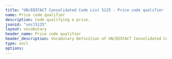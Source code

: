```yaml
---
title: "UN/EDIFACT Consolidated Code List 5125 - Price code qualifier (20B) JSON-LD Vocabulary"
name: Price code qualifier
description: Code qualifying a price.
jsonid: "uncl5125"
layout: vocabulary
header_name: Price code qualifier
header_description: Vocabulary Definition of UN/EDIFACT Consolidated Code List 5125 - Price code qualifier (20B) semantics in HTML format. JSON-LD format is available at [uncl5125.jsonld](/vocabulary/uncl5125.jsonld)
type: uncl
options:
---
```

